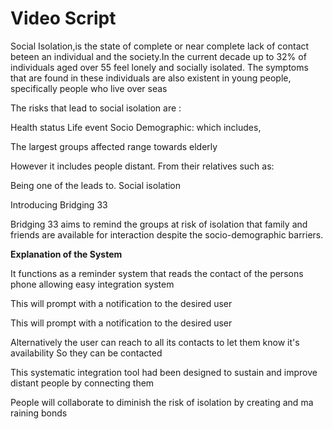 # Video Script 

Social Isolation,is the state of complete or near complete lack of contact beteen an individual and the society.In the current decade up to 32% of individuals aged over 55 feel lonely and socially isolated. The symptoms that are found in these individuals are also existent in young people, specifically people who live over seas 


The risks that lead to social isolation are : 

Health status
Life event 
Socio Demographic: which includes, 

The largest groups affected range towards elderly 

However it includes people distant. From their relatives such as: 

Being one of the leads to. Social isolation 

Introducing Bridging 33

Bridging 33 aims to remind the groups at risk of isolation that family and friends are available for interaction despite the socio-demographic barriers.  


**Explanation of the System**

It functions as a reminder system that reads the contact of the persons phone allowing easy integration system 

This will prompt with a notification to the desired user 

This will prompt with a notification to the desired user 

Alternatively the user can reach to all its contacts to let them know it's availability 
So they can be contacted 

This systematic integration tool had been designed to sustain and improve distant people by connecting them 

People will collaborate to diminish the risk of isolation by creating and ma raining bonds
